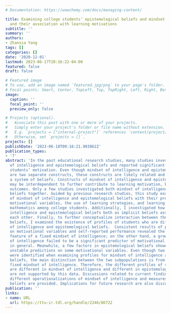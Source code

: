 ```yaml
---
# Documentation: https://wowchemy.com/docs/managing-content/

title: Examining college students’ epistemological beliefs and mindset of intelligence
  and their association with learning motivations
subtitle: ''
summary: ''
authors:
- Zhanxia Yang
tags: []
categories: []
date: '2020-12-01'
lastmod: 2023-06-17T20:16:22-04:00
featured: false
draft: false

# Featured image
# To use, add an image named `featured.jpg/png` to your page's folder.
# Focal points: Smart, Center, TopLeft, Top, TopRight, Left, Right, BottomLeft, Bottom, BottomRight.
image:
  caption: ''
  focal_point: ''
  preview_only: false

# Projects (optional).
#   Associate this post with one or more of your projects.
#   Simply enter your project's folder or file name without extension.
#   E.g. `projects = ["internal-project"]` references `content/project/deep-learning/index.md`.
#   Otherwise, set `projects = []`.
projects: []
publishDate: '2023-06-18T00:16:21.903862Z'
publication_types:
- '7'
abstract: 'In the past educational research studies, many studies investigated mindset
  of intelligence and epistemological beliefs and reported significant effects on
  students’ motivation. Even though mindset of intelligence and epistemological beliefs
  are two separate constructs, these constructs are likely related and coexisted as
  a system of beliefs. Constructs of mindset of intelligence and epistemological beliefs
  may be interdependent to further contribute to learning motivation, behavior, and
  outcomes. Only a few studies investigated both mindset of intelligence and epistemological
  beliefs together. Guided by previous research studies, this study examined associations
  of mindset of intelligence and epistemological beliefs with their predicting factors:
  motivational variables, the use of learning strategies, and learning outcomes in
  mathematics among college students. Additionally, I investigated how mindset of
  intelligence and epistemological beliefs both as implicit beliefs associated with
  each other. Finally, to further conceptualize interaction between these implicit
  beliefs, I examined the existence of profiles of students who are different in mindset
  of intelligence and epistemological beliefs.  Consistent results of predictions
  on motivational variables and self-reported performance revealed the maladaptive
  feature of a fixed mindset of intelligence; on the other hand, a growth mindset
  of intelligence failed to be a significant predictor of motivational indicators
  in general. Meanwhile, a few factors in epistemological beliefs showed weak and
  unstable predictions on some motivational variables. Even though two subpopulations
  were identified when examining profiles for mindset of intelligence and epistemological
  beliefs, the main distinction between the two subpopulations is from growth and
  fixed mindset of intelligence. Therefore, the different profiles of students who
  are different in mindset of intelligence and different in epistemological beliefs
  are not supported by this data. Discussions related to current findings such as
  different operationalizations of mindset of intelligence and measures of epistemological
  beliefs are provided. Implications for future research are also discussed.'
publication: ''
links:
- name: URL
  url: https://ttu-ir.tdl.org/handle/2346/86722
---
```


